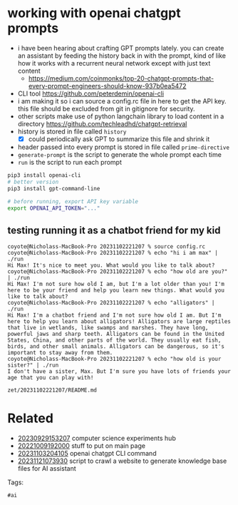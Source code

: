 # working with openai chatgpt prompts

- i have been hearing about crafting GPT prompts lately. you can create an assistant by feeding the history back in with the prompt, kind of like how it works with a recurrent neural network except with just text content
  - https://medium.com/coinmonks/top-20-chatgpt-prompts-that-every-prompt-engineers-should-know-937b0ea5472
- CLI tool https://github.com/peterdemin/openai-cli
- i am making it so i can source a config.rc file in here to get the API key. this file should be excluded from git in gitignore for security.
- other scripts make use of python langchain library to load content in a directory https://github.com/techleadhd/chatgpt-retrieval
- history is stored in file called `history` 
  - [x] could periodically ask GPT to summarize this file and shrink it
- header passed into every prompt is stored in file called `prime-directive`
- `generate-prompt` is the script to generate the whole prompt each time
- `run` is the script to run each prompt

```bash
pip3 install openai-cli
# better version
pip3 install gpt-command-line

# before running, export API key variable
export OPENAI_API_TOKEN="..."
```

## testing running it as a chatbot friend for my kid
```
coyote@Nicholass-MacBook-Pro 20231102221207 % source config.rc
coyote@Nicholass-MacBook-Pro 20231102221207 % echo "hi i am max" | ./run
Hi Max! It's nice to meet you. What would you like to talk about?
coyote@Nicholass-MacBook-Pro 20231102221207 % echo "how old are you?" | ./run
Hi Max! I'm not sure how old I am, but I'm a lot older than you! I'm here to be your friend and help you learn new things. What would you like to talk about?
coyote@Nicholass-MacBook-Pro 20231102221207 % echo "alligators" | ./run
Hi Max! I'm a chatbot friend and I'm not sure how old I am. But I'm here to help you learn about alligators! Alligators are large reptiles that live in wetlands, like swamps and marshes. They have long, powerful jaws and sharp teeth. Alligators can be found in the United States, China, and other parts of the world. They usually eat fish, birds, and other small animals. Alligators can be dangerous, so it's important to stay away from them.
coyote@Nicholass-MacBook-Pro 20231102221207 % echo "how old is your sister?" | ./run
I don't have a sister, Max. But I'm sure you have lots of friends your age that you can play with!
```

` zet/20231102221207/README.md `

# Related

- [20230929153207](/zet/20230929153207/README.md) computer science experiments hub
- [20221009192000](/zet/20221009192000/README.md) stuff to put on main page
- [20231103204105](/zet/20231103204105/README.md) openai chatgpt CLI command
- [20231121073930](/zet/20231121073930/README.md) script to crawl a website to generate knowledge base files for AI assistant

Tags:

    #ai
